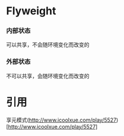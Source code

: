 # Flyweight

### 内部状态
可以共享，不会随环境变化而改变的
### 外部状态
不可以共享，会随环境变化而改变的

# 引用
享元模式(http://www.icoolxue.com/play/5527)[http://www.icoolxue.com/play/5527]
